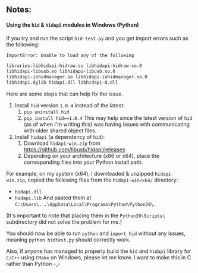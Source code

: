 ## Notes:

#### Using the `hid` & `hidapi` modules in Windows (Python)

If you try and run the script `hid-test.py` and you get import errors such as the following:
```sh
ImportError: Unable to load any of the following

libraries:libhidapi-hidraw.so libhidapi-hidraw.so.0
libhidapi-libusb.so libhidapi-libusb.so.0
libhidapi-iohidmanager.so libhidapi-iohidmanager.so.0
libhidapi.dylib hidapi.dll libhidapi-0.dll
```

Here are some steps that can help fix the issue. 
1. Install `hid` version `1.0.4` instead of the latest:
    1. `pip uninstall hid`
    2. `pip install hid==1.0.4`
    This may help since the latest version of `hid` (as of when I'm writing this) was having issues with communicating with older shared object files.
2. Install `hidapi` (a dependency of `hid`):
    1. Download `hidapi-win.zip` from https://github.com/libusb/hidapi/releases
    2. Depending on your architecture (x86 or x64), place the corresponding files into your Python install path.

For example, on my system (x64), I downloaded & unzipped `hidapi-win.zip`, copied the following files from the `hidapi-win/x64/` directory:
- `hidapi.dll`
- `hidapi.lib`
And pasted them at `C:\Users\...\AppData\Local\Programs\Python\Python39\`.

(It's important to note that placing them in the `Python39\Scripts\` subdirectory did not solve the problem for me.)

You should now be able to run `python` and `import hid` without any issues, meaning `python hidtest.py` should correctly work.

Also, if anyone has managed to properly build the `hid` and `hidapi` library for `C/C++` using `CMake` on Windows, please let me know. I want to make this in C rather than Python -_-